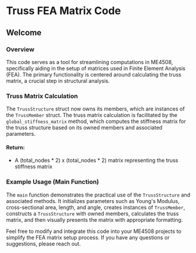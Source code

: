 # Truss FEA Matrix Code
## Welcome

### Overview
This code serves as a tool for streamlining computations in ME4508, specifically aiding in the setup of matrices used in Finite Element Analysis (FEA). The primary functionality is centered around calculating the truss matrix, a crucial step in structural analysis.

### Truss Matrix Calculation
The `TrussStructure` struct now owns its members, which are instances of the `TrussMember` struct. The truss matrix calculation is facilitated by the `global_stiffness_matrix` method, which computes the stiffness matrix for the truss structure based on its owned members and associated parameters.

#### Return:
- A (total_nodes * 2) x (total_nodes * 2) matrix representing the truss stiffness matrix


### Example Usage (Main Function)
The `main` function demonstrates the practical use of the `TrussStructure` and associated methods. It initializes parameters such as Young's Modulus, cross-sectional area, length, and angle, creates instances of `TrussMember`, constructs a `TrussStructure` with owned members, calculates the truss matrix, and then visually presents the matrix with appropriate formatting.

Feel free to modify and integrate this code into your ME4508 projects to simplify the FEA matrix setup process. If you have any questions or suggestions, please reach out.
